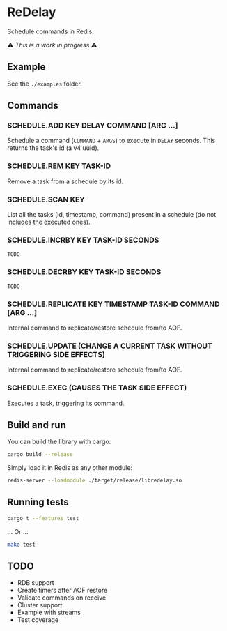 # ReDelay

Schedule commands in Redis.

⚠️ *This is a work in progress* ⚠️

## Example

See the `./examples` folder.

## Commands

### SCHEDULE.ADD KEY DELAY COMMAND [ARG ...]

Schedule a command (`COMMAND` + `ARGS`) to execute in `DELAY` seconds.
This returns the task's id (a v4 uuid).

### SCHEDULE.REM KEY TASK-ID

Remove a task from a schedule by its id.

### SCHEDULE.SCAN KEY

List all the tasks (id, timestamp, command) present in a schedule (do not includes the executed ones).

### SCHEDULE.INCRBY KEY TASK-ID SECONDS

`TODO`

### SCHEDULE.DECRBY KEY TASK-ID SECONDS

`TODO`

### SCHEDULE.REPLICATE KEY TIMESTAMP TASK-ID COMMAND [ARG ...]

Internal command to replicate/restore schedule from/to AOF.

### SCHEDULE.UPDATE (CHANGE A CURRENT TASK WITHOUT TRIGGERING SIDE EFFECTS)

Internal command to replicate/restore schedule from/to AOF.

### SCHEDULE.EXEC (CAUSES THE TASK SIDE EFFECT)

Executes a task, triggering its command.

## Build and run

You can build the library with cargo:

```sh
cargo build --release
```

Simply load it in Redis as any other module:

```sh
redis-server --loadmodule ./target/release/libredelay.so
```

## Running tests

```sh
cargo t --features test
```

... Or ...

```sh
make test
```

## TODO

- RDB support
- Create timers after AOF restore
- Validate commands on receive
- Cluster support
- Example with streams
- Test coverage
